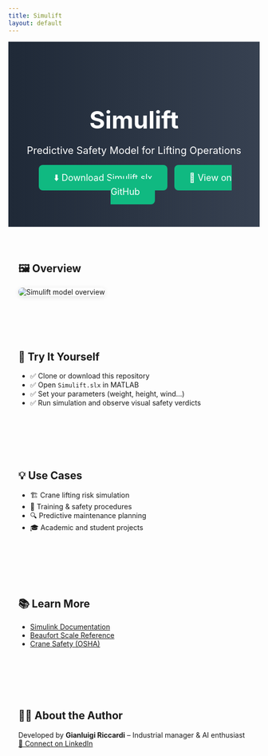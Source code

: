 ```yaml
---
title: Simulift
layout: default
---
```


<style>
.hero {
  background: linear-gradient(to right, #1f2937, #374151);
  padding: 60px 20px;
  text-align: center;
  color: white;
}
.hero h1 {
  font-size: 48px;
  margin-bottom: 10px;
}
.hero p {
  font-size: 20px;
  margin-bottom: 30px;
}
.button {
  background-color: #10b981;
  border: none;
  color: white;
  padding: 15px 30px;
  font-size: 18px;
  border-radius: 8px;
  text-decoration: none;
  margin: 5px;
}
.section {
  padding: 40px 20px;
  max-width: 800px;
  margin: auto;
}
.section img {
  max-width: 100%;
  border-radius: 8px;
  box-shadow: 0 2px 10px rgba(0,0,0,0.1);
}
</style>

<div class="hero">
  <h1>Simulift</h1>
  <p>Predictive Safety Model for Lifting Operations</p>
  <a class="button" href="https://github.com/GianluigiRiccardi/SimuLift/raw/main/SimuLift%20(4).slx" download>⬇️ Download Simulift.slx</a>
  <a class="button" href="https://github.com/GianluigiRiccardi/SimuLift">🔗 View on GitHub</a>
</div>

<div class="section">
  <h2>🖼️ Overview</h2>
  <img src="https://gianluigiriccardi.github.io/SimuLift/Simulift.png" alt="Simulift model overview">
</div>

<div class="section">
  <h2>🔧 Try It Yourself</h2>
  <ul>
    <li>✅ Clone or download this repository</li>
    <li>✅ Open <code>Simulift.slx</code> in MATLAB</li>
    <li>✅ Set your parameters (weight, height, wind…)</li>
    <li>✅ Run simulation and observe visual safety verdicts</li>
  </ul>
</div>

<div class="section">
  <h2>💡 Use Cases</h2>
  <ul>
    <li>🏗️ Crane lifting risk simulation</li>
    <li>📘 Training & safety procedures</li>
    <li>🔍 Predictive maintenance planning</li>
    <li>🎓 Academic and student projects</li>
  </ul>
</div>

<div class="section">
  <h2>📚 Learn More</h2>
  <ul>
    <li><a href="https://www.mathworks.com/help/simulink/">Simulink Documentation</a></li>
    <li><a href="https://en.wikipedia.org/wiki/Beaufort_scale">Beaufort Scale Reference</a></li>
    <li><a href="https://www.osha.gov/cranes-derricks">Crane Safety (OSHA)</a></li>
  </ul>
</div>

<div class="section">
  <h2>👨‍💻 About the Author</h2>
  <p>
    Developed by <strong>Gianluigi Riccardi</strong> – Industrial manager & AI enthusiast<br>
    <a href="https://www.linkedin.com/in/gianluigi-riccardi-ai-industrial/">🔗 Connect on LinkedIn</a>
  </p>
</div>
